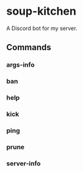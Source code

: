 # soup-kitchen
A Discord bot for my server.
## Commands
### args-info
### ban
### help
### kick
### ping
### prune
### server-info
